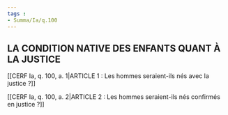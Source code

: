 ```yaml
---
tags : 
- Summa/Ia/q.100
---
```


## LA CONDITION NATIVE DES ENFANTS QUANT À LA JUSTICE

[[CERF Ia, q. 100, a. 1|ARTICLE 1 : Les hommes seraient-ils nés avec la justice ?]]

[[CERF Ia, q. 100, a. 2|ARTICLE 2 : Les hommes seraient-ils nés confirmés en justice ?]]

